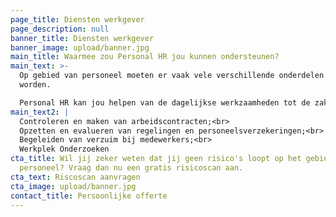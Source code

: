 ```yaml
---
page_title: Diensten werkgever
page_description: null
banner_title: Diensten werkgever
banner_image: upload/banner.jpg
main_title: Waarmee zou Personal HR jou kunnen ondersteunen?
main_text: >-
  Op gebied van personeel moeten er vaak vele verschillende onderdelen geregeld
  worden.

  Personal HR kan jou helpen van de dagelijkse werkzaamheden tot de zaken die incidenteel voorkomen.
main_text2: |
  Controleren en maken van arbeidscontracten;<br>
  Opzetten en evalueren van regelingen en personeelsverzekeringen;<br>
  Begeleiden van verzuim bij medewerkers;<br>
  Werkplek Onderzoeken 
cta_title: Wil jij zeker weten dat jij geen risico's loopt op het gebied van
  personeel? Vraag dan nu een gratis risicoscan aan.
cta_text: Riscoscan aanvragen
cta_image: upload/banner.jpg
contact_title: Persoonlijke offerte
---
```

